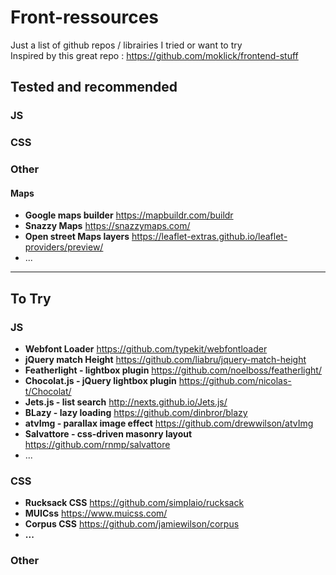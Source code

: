 # Front-ressources
Just a list of github repos / librairies I tried or want to try  
Inspired by this great repo : https://github.com/moklick/frontend-stuff

## Tested and recommended
### JS
### CSS
### Other
#### Maps
- **Google maps builder** https://mapbuildr.com/buildr
- **Snazzy Maps** https://snazzymaps.com/
- **Open street Maps layers** https://leaflet-extras.github.io/leaflet-providers/preview/
- ...

***

## To Try
### JS
- **Webfont Loader** https://github.com/typekit/webfontloader
- **jQuery match Height** https://github.com/liabru/jquery-match-height
- **Featherlight - lightbox plugin** https://github.com/noelboss/featherlight/
- **Chocolat.js -  jQuery lightbox plugin** https://github.com/nicolas-t/Chocolat/
- **Jets.js - list search** http://nexts.github.io/Jets.js/
- **BLazy - lazy loading** https://github.com/dinbror/blazy
- **atvImg - parallax image effect** https://github.com/drewwilson/atvImg 
- **Salvattore - css-driven masonry layout** https://github.com/rnmp/salvattore  
- ...

### CSS
- **Rucksack CSS** https://github.com/simplaio/rucksack
- **MUICss** https://www.muicss.com/
- **Corpus CSS** https://github.com/jamiewilson/corpus
- **...**

### Other
